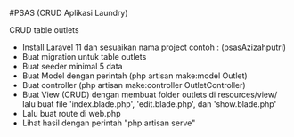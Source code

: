 #PSAS (CRUD Aplikasi Laundry) 

CRUD table outlets

* Install Laravel 11 dan sesuaikan nama project 
contoh : (psasAzizahputri) 
* Buat migration untuk table outlets
* Buat seeder minimal 5 data
* Buat Model dengan perintah (php artisan make:model Outlet) 
* Buat controller 
(php artisan make:controller OutletController) 
* Buat View (CRUD) dengan membuat folder outlets di resources/view/
lalu buat file 'index.blade.php', 
'edit.blade.php', dan 'show.blade.php'
* Lalu buat route di web.php
* Lihat hasil dengan perintah "php artisan serve"